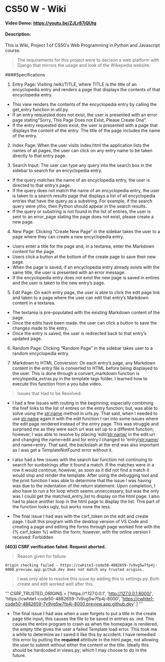 # CS50 W - Wiki
#### Video Demo:  <https://youtu.be/ZJLr87jQUtg>
#### Description:

This is Wiki, Project 1 of CS50's Web Programming in Python and Javascript course. 
> The requirements for this project were to decison a web platform with Django that mirrors the usage and look of the Wikepedia website.

####Specifications

1. Entry Page: Visiting /wiki/TITLE, where TITLE is the title of an encyclopedia entry and renders a page that displays the contents of that encyclopedia entry.
* This view renders the contents of the encyclopedia entry by calling the get_entry function in util.py.
* If an entry requested does not exist, the user is presented with an error page stating"Sorry, This Page Does not Exist, Please Create One".
* If the entry requested does exist, the user is presented with a page that displays the content of the entry. The title of the page includes the name of the entry.

2. Index Page: When the user visits index.html the application lists the names of all pages, the user can click on any entry name to be taken directly to that entry page.  

3. Search Input: The user can type any query into the search box in the sidebar to search for an encyclopedia entry.
* If the query matches the name of an encyclopedia entry, the user is directed to that entry’s page.
* If the query does not match the name of an encyclopedia entry, the user is taken to a search results page that displays a list of all encyclopedia entries that have the query as a substring. For example, if the search query were ytho, then Python should appear in the search results.
* If the query or substring is not found in the list of entries, the user is sent to an error_page stating the page does not exist, please create a new page.

4. New Page: Clicking “Create New Page” in the sidebar takes the user to a page where they can create a new encyclopedia entry.
* Users enter a title for the page and, in a textarea, enter the Markdown content for the page.
* Users click a button at the bottom of the create page to save their new page.
* When the page is saved, if an encyclopedia entry already exists with the same title, the user is presented with an error message.
* If the encyclopedia entry does not exist the new page is saved in entires and the user is taken to the new entry’s page.

5. Edit Page: On each entry page, the user is able to click the edit page link and taken to a page where the user can edit that entry’s Markdown content in a textarea.
* The textarea is pre-populated with the existing Markdown content of the page.
* Once the edits have been made. the user can click a button to save the changes made to the entry.
* Once the entry is saved, the user is redirected back to that entry’s updated page.

6. Random Page: Clicking “Random Page” in the sidebar takes user to a random encyclopedia entry.

7. Markdown to HTML Conversion: On each entry’s page, any Markdown content in the entry file is converted to HTML before being displayed to the user. This is done through a convert_markdown function is encylopedia_extras.py in the template tags folder.  I learned how to execute this function from a you tube video.

>Issues that Had to be Resolved:  

* I had a few issues with routing in the beginning; especially combining the href links to the list of entires on the entry function; but, was able to solve using the <str:name> method in urls.py.  That said, when I needed to use <str:name> again it with the edit function I ran into some issues where the edit page rendered instead of the entry page.  This was struggle and surprised me as they were each url was set up to a different function; however, I was able to resolve by placing 'edit/<str:name/> in the edit url and changing the name=edit and for entry I changed to 'entry/<str:name/> and name=entry.  That said, the backslash at the end was also important as I was get a TemplateNotFound error without it. 

 * I also had a few issues with the search bar function not continuing to search for sunbstrings after it found a match.  If the matches were in a row it would continue; however, as soon as it did not find a match it would stop and render the template.  After using the debugging tool and the print function I was able to determine that the issue I was having was due to the indentation of the return statement.  Upon completion, I also have to run a for loop which seems unneccessary, but was the only was I could get the matched_entry_list to display on the html page.  I also had to place another loop in the html page to display the list.  This part of the function looks ugly, but works none the less. 

 * The final issue I had was with the csrf_token on the edit and create page.  I built this program with the desktop version of VS Code and creating a page and editing the forms through page worked fine with the {% csrf_token %} within the form; however, with the online version I received: Forbidden 
 
 **(403) CSRF verification failed. Request aborted.**

> Reason given for failure:

    Origin checking failed - https://cwhite1-code50-4882659-7v9vg5w7fp4j-8000.preview.app.github.dev does not match any trusted origins.

>I was only able to resolve this issue by adding this to settings.py.  Both create and edit worked well after this.

'''
    CSRF_TRUSTED_ORIGINS = ['https://*.127.0.0.1',
                        'http://127.0.0.1:8000/',
                        'https://cwhite1-code50-4882659-7v9vg5w7fp4j-8000',
                        'https://cwhite1-code50-4882659-7v9vg5w7fp4j-8000.preview.app.github.dev'
                        ]
'''

* The final issue I had was when a user forgets to put a title in the create page title input, this causes the file to be saved in entries as .md. This causes the entire program to crash as when the homepage is rendered, the empty title gives the user a failed Template load error.  This took me a while to determine as I saved it like this by accident.  I have remedied this error by putting the **required** attribute in the html page, not allowing the user to submit without either the content or the title.  Ideally this should be hardcoded in views.py; which I may choose to do in the future.